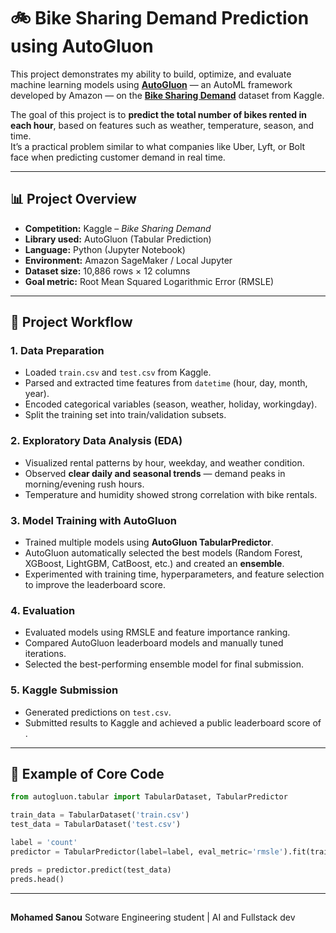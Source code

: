 # 🚲 Bike Sharing Demand Prediction using AutoGluon

This project demonstrates my ability to build, optimize, and evaluate machine learning models using **[AutoGluon](https://auto.gluon.ai/)** — an AutoML framework developed by Amazon — on the **[Bike Sharing Demand](https://www.kaggle.com/competitions/bike-sharing-demand)** dataset from Kaggle.

The goal of this project is to **predict the total number of bikes rented in each hour**, based on features such as weather, temperature, season, and time.  
It’s a practical problem similar to what companies like Uber, Lyft, or Bolt face when predicting customer demand in real time.

---

## 📊 Project Overview

- **Competition:** Kaggle – *Bike Sharing Demand*
- **Library used:** AutoGluon (Tabular Prediction)
- **Language:** Python (Jupyter Notebook)
- **Environment:** Amazon SageMaker / Local Jupyter
- **Dataset size:** 10,886 rows × 12 columns
- **Goal metric:** Root Mean Squared Logarithmic Error (RMSLE)

---

## 🧩 Project Workflow

### 1. Data Preparation
- Loaded `train.csv` and `test.csv` from Kaggle.
- Parsed and extracted time features from `datetime` (hour, day, month, year).
- Encoded categorical variables (season, weather, holiday, workingday).
- Split the training set into train/validation subsets.

### 2. Exploratory Data Analysis (EDA)
- Visualized rental patterns by hour, weekday, and weather condition.
- Observed **clear daily and seasonal trends** — demand peaks in morning/evening rush hours.
- Temperature and humidity showed strong correlation with bike rentals.

### 3. Model Training with AutoGluon
- Trained multiple models using **AutoGluon TabularPredictor**.
- AutoGluon automatically selected the best models (Random Forest, XGBoost, LightGBM, CatBoost, etc.) and created an **ensemble**.
- Experimented with training time, hyperparameters, and feature selection to improve the leaderboard score.

### 4. Evaluation
- Evaluated models using RMSLE and feature importance ranking.
- Compared AutoGluon leaderboard models and manually tuned iterations.
- Selected the best-performing ensemble model for final submission.

### 5. Kaggle Submission
- Generated predictions on `test.csv`.
- Submitted results to Kaggle and achieved a public leaderboard score of **<insert your score here>**.

---

## 🧮 Example of Core Code

```python
from autogluon.tabular import TabularDataset, TabularPredictor

train_data = TabularDataset('train.csv')
test_data = TabularDataset('test.csv')

label = 'count'
predictor = TabularPredictor(label=label, eval_metric='rmsle').fit(train_data)

preds = predictor.predict(test_data)
preds.head()
```
---


##
**Mohamed Sanou**
Sotware Engineering student | AI and Fullstack dev
